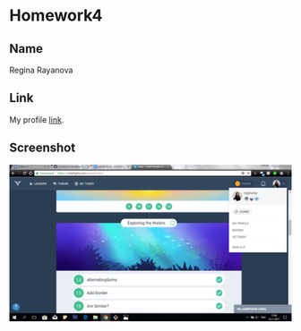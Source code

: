 # Homework4

## Name

Regina Rayanova


## Link

My profile [link](https://codefights.com/profile/reginaray/stats).


## Screenshot

![codefights](https://github.com/ReginaRay/homework-template/blob/feature-homework-9/Screenshot_2.png)
